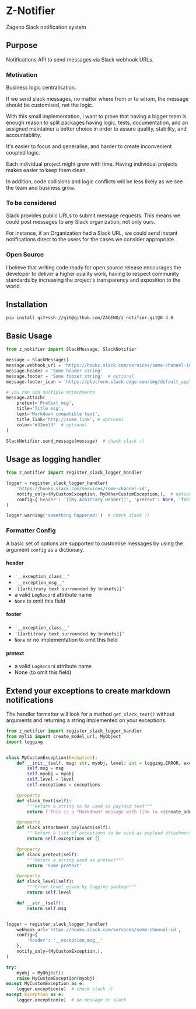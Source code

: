 # Z-Notifier
Zageno Slack notification system

## Purpose
Notifications API to send messages via Slack webhook URLs.

### Motivation
Business logic centralisation.

If we send slack messages, no matter where from or to whom, 
the message should be customised, not the logic.

With this small implementation, I want to prove that having 
a bigger team is enough reason to split packages having logic, tests, documentation, and an assigned maintainer
a better choice in order to assure quality, stability, and accountability.

It's easier to focus and generalise, and harder to create inconvenient coupled logic.

Each individual project might grow with time. Having individual projects
makes easier to keep them clean.

In addition, code collisions and logic conflicts will be less likely as 
we see the team and business grow.

### To be considered
Slack provides public URLs to submit message requests.
This means we could post messages to any Slack organization, 
not only ours.

For instance, if an Organization had a Slack URL,
we could send instant notifications direct to the users for 
the cases we consider appropriate.

### Open Source
I believe that writing code ready for open source release
encourages the developer to deliver a higher quality work, having to respect
community standards by increasing the project's transparency and exposition to the world.

## Installation
`pip install git+ssh://git@github.com/ZAGENO/z_notifier.git@0.3.0`

## Basic Usage
```python
from z_notifier import SlackMessage, SlackNotifier

message = SlackMessage()
message.webhook_url = 'https://hooks.slack.com/services/some-channel-id'
message.header = 'Some header string'
message.footer = 'Some footer string'  # optional
message.footer_icon = 'https://platform.slack-edge.com/img/default_application_icon.png'  # optional

# you can add multiple attachments
message.attach(
    pretext='Pretext msg', 
    title='Title msg', 
    text='Markdown compatible text', 
    title_link='http://some.link', # optional
    color='#33ee33'  # optional
)

SlackNotifier.send_message(message)  # check slack :)
```

## Usage as logging handler
```python
from z_notifier import register_slack_logger_handler

logger = register_slack_logger_handler(
    'https://hooks.slack.com/services/some-channel-id',
    notify_only=(MyCustomException, MyOtherCustomException,),  # optional
    config={'header': '[[My Arbitrary Header]]', 'pretext': None, 'footer': None}  # optional
)

logger.warning('something happened!')  # check slack :)
```

### Formatter Config
A basic set of options are supported to customise messages by using the argument `config` as a dictionary.

#### header
* `'__exception_class__'`
* `'__exception_msg__'`
* `'[[arbitrary text surrounded by brakets]]'`
* a valid `LogRecord` attribute name
* `None` to omit this field

#### footer
* `'__exception_class__'`
* `'[[arbitrary text surrounded by brakets]]'`
* `None` or no implementation to omit this field

#### pretext
* a valid `LogRecord` attribute name
* None (to omit this field)

## Extend your exceptions to create markdown notifications
The handler formatter will look for a method `get_slack_text()`
without arguments and returning a string implemented 
on your exceptions.
````python
from z_notifier import register_slack_logger_handler
from mylib import create_model_url, MyObject
import logging


class MyCustomException(Exception):
    def __init__(self, msg: str, myobj, level: int = logging.ERROR, exceptions=None):
        self.msg = msg
        self.myobj = myobj
        self.level = level
        self.exceptions = exceptions

    @property
    def slack_text(self):
        """Return a string to be used as payload text"""
        return f'This is a *Markdown* message with link to <{create_admin_url(self.myobj)}|{self.myobj}>'

    @property
    def slack_attachment_payloads(self):
        """Return a list of exceptions to be used as payload attachments"""
        return self.exceptions or []

    @property
    def slack_pretext(self):
        """Return a string used as pretext"""
        return 'Some pretext'

    @property
    def slack_level(self):
        """Error level given by logging package"""
        return self.level

    def __str__(self):
        return self.msg


logger = register_slack_logger_handler(
    webhook_url='https://hooks.slack.com/services/some-channel-id', 
    config={
        'header': '__exception_msg__'
    },
    notify_only=(MyCustomException,),
)

try:
    myobj = MyObject()
    raise MyCustomException(myobj)
except MyCustomException as e:
    logger.exception(e)  # check slack :)
except Exception as e:
    logger.exception(e)  # no message on slack
````

